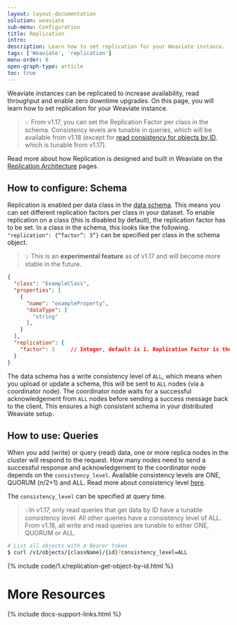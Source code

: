 ```yaml
---
layout: layout-documentation
solution: weaviate
sub-menu: Configuration
title: Replication
intro: 
description: Learn how to set replication for your Weaviate instance.
tags: ['Weaviate', 'replication']
menu-order: 8
open-graph-type: article
toc: true
---
```


Weaviate instances can be replicated to increase availability, read throughput and enable zero downtime upgrades. On this page, you will learn how to set replication for your Weaviate instance.

> 💡 From v1.17, you can set the Replication Factor per class in the schema. Consistency levels are tunable in queries, which will be available from v1.18 (except for [read consistency for objects by ID](../replication-architecture/consistency.html#tunable-read-consistency), which is tunable from v1.17). 

Read more about how Replication is designed and built in Weaviate on the [Replication Architecture](../replication-architecture/index.html) pages.

## How to configure: Schema

Replication is enabled per data class in the [data schema](). This means you can set different replication factors per class in your dataset. To enable replication on a class (this is disabled by default), the replication factor has to be set. In a class in the schema, this looks like the following. `"replication": {“factor”: 3”}` can be specified per class in the schema object.

> 💡 This is an **experimental feature** as of v1.17 and will become more stable in the future.

```json
{
  "class": "ExampleClass",                        
  "properties": [                           
    {
      "name": "exampleProperty", 
      "dataType": [                         
        "string"
      ],
    }
  ],
  "replication": {
    "factor": 3     // Integer, default is 1. Replication Factor is the amount of copies of this class that will be stored.
  }
}
```

The data schema has a write consistency level of `ALL`, which means when you upload or update a schema, this will be sent to `ALL` nodes (via a coordinator node). The coordinator node waits for a successful acknowledgement from `ALL` nodes before sending a success message back to the client. This ensures a high consistent schema in your distributed Weaviate setup.

## How to use: Queries

When you add (write) or query (read) data, one or more replica nodes in the cluster will respond to the request. How many nodes need to send a successful response and acknowledgement to the coordinator node depends on the `consistency_level`. Available consistency levels are ONE, QUORUM (n/2+1) and ALL. Read more about consistency level [here](../replication-architecture/consistency.html).

The `consistency_level` can be specified at query time. 

> 💡In v1.17, only read queries that get data by ID have a tunable consistency level. All other queries have a consistency level of ALL. From v1.18, all write and read queries are tunable to either ONE, QUORUM or ALL.

```bash
# List all objects with a Bearer token
$ curl /v1/objects/{className}/{id}?consistency_level=ALL
```

{% include code/1.x/replication-get-object-by-id.html %}

# More Resources

{% include docs-support-links.html %}
